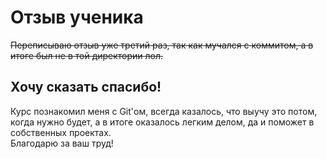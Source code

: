 # Отзыв ученика

~~Переписываю отзыв уже третий раз, так как мучался с коммитом, а в итоге был не в той директории лол.~~

## Хочу сказать спасибо!
Курс познакомил меня с Git'ом, всегда казалось, что выучу это потом, когда нужно будет, а в итоге оказалось легким делом, да и поможет в собственных проектах.   
Благодарю за ваш труд!